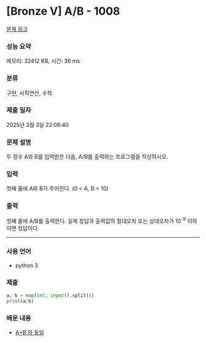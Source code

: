 # [Bronze V] A/B - 1008 

[문제 링크](https://www.acmicpc.net/problem/1008) 

### 성능 요약

메모리: 32412 KB, 시간: 36 ms

### 분류

구현, 사칙연산, 수학

### 제출 일자

2025년 3월 3일 22:06:40

### 문제 설명

<p>두 정수 A와 B를 입력받은 다음, A/B를 출력하는 프로그램을 작성하시오.</p>

### 입력 

 <p>첫째 줄에 A와 B가 주어진다. (0 < A, B < 10)</p>

### 출력 

 <p>첫째 줄에 A/B를 출력한다. 실제 정답과 출력값의 절대오차 또는 상대오차가 10<sup>-9</sup> 이하이면 정답이다.</p>

---

### 사용 언어
* python 3

### 제출
```python
a, b = map(int, input().split())
print(a/b)
```

### 배운 내용
- [A+B 와 동일](https://github.com/Juaa6o6/problem-solving/tree/main/%EB%B0%B1%EC%A4%80/Bronze/1000.%E2%80%85A%EF%BC%8BB)
